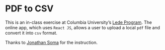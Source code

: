 # PDF to CSV

This is an in-class exercise at Columbia University’s [Lede Program](https://ledeprogram.com/). The online app, which uses `React JS`, allows a user to upload a local `pdf` file and convert it into `csv` format.

Thanks to [Jonathan Soma](https://github.com/jsoma) for the instruction.